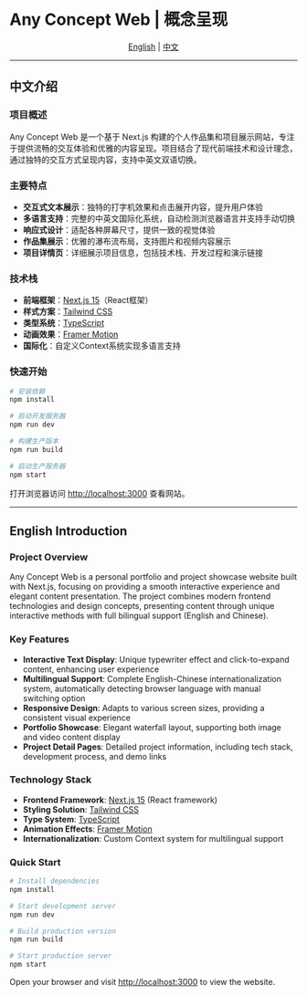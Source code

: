 # Any Concept Web | 概念呈现

<div align="center">

[English](#english) | [中文](#chinese)

</div>

---

<a id="chinese"></a>

## 中文介绍

### 项目概述

Any Concept Web 是一个基于 Next.js 构建的个人作品集和项目展示网站，专注于提供流畅的交互体验和优雅的内容呈现。项目结合了现代前端技术和设计理念，通过独特的交互方式呈现内容，支持中英文双语切换。

### 主要特点

- **交互式文本展示**：独特的打字机效果和点击展开内容，提升用户体验
- **多语言支持**：完整的中英文国际化系统，自动检测浏览器语言并支持手动切换
- **响应式设计**：适配各种屏幕尺寸，提供一致的视觉体验
- **作品集展示**：优雅的瀑布流布局，支持图片和视频内容展示
- **项目详情页**：详细展示项目信息，包括技术栈、开发过程和演示链接

### 技术栈

- **前端框架**：[Next.js 15](https://nextjs.org/)（React框架）
- **样式方案**：[Tailwind CSS](https://tailwindcss.com/)
- **类型系统**：[TypeScript](https://www.typescriptlang.org/)
- **动画效果**：[Framer Motion](https://www.framer.com/motion/)
- **国际化**：自定义Context系统实现多语言支持

### 快速开始

```bash
# 安装依赖
npm install

# 启动开发服务器
npm run dev

# 构建生产版本
npm run build

# 启动生产服务器
npm start
```

打开浏览器访问 [http://localhost:3000](http://localhost:3000) 查看网站。

---

<a id="english"></a>

## English Introduction

### Project Overview

Any Concept Web is a personal portfolio and project showcase website built with Next.js, focusing on providing a smooth interactive experience and elegant content presentation. The project combines modern frontend technologies and design concepts, presenting content through unique interactive methods with full bilingual support (English and Chinese).

### Key Features

- **Interactive Text Display**: Unique typewriter effect and click-to-expand content, enhancing user experience
- **Multilingual Support**: Complete English-Chinese internationalization system, automatically detecting browser language with manual switching option
- **Responsive Design**: Adapts to various screen sizes, providing a consistent visual experience
- **Portfolio Showcase**: Elegant waterfall layout, supporting both image and video content display
- **Project Detail Pages**: Detailed project information, including tech stack, development process, and demo links

### Technology Stack

- **Frontend Framework**: [Next.js 15](https://nextjs.org/) (React framework)
- **Styling Solution**: [Tailwind CSS](https://tailwindcss.com/)
- **Type System**: [TypeScript](https://www.typescriptlang.org/)
- **Animation Effects**: [Framer Motion](https://www.framer.com/motion/)
- **Internationalization**: Custom Context system for multilingual support

### Quick Start

```bash
# Install dependencies
npm install

# Start development server
npm run dev

# Build production version
npm run build

# Start production server
npm start
```

Open your browser and visit [http://localhost:3000](http://localhost:3000) to view the website.
